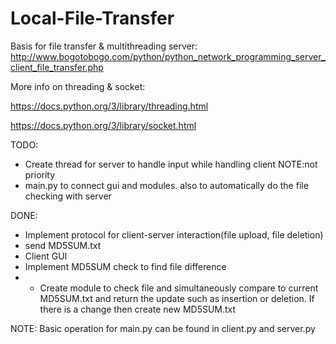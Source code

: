 # Local-File-Transfer 

Basis for file transfer & multithreading server:
http://www.bogotobogo.com/python/python_network_programming_server_client_file_transfer.php

More info on threading & socket: 

https://docs.python.org/3/library/threading.html 

https://docs.python.org/3/library/socket.html

TODO:
- Create thread for server to handle input while handling client NOTE:not priority
- main.py to connect gui and modules. also to automatically do the file checking with server

DONE:
- Implement protocol for client-server interaction(file upload, file deletion)
- send MD5SUM.txt
- Client GUI
- Implement MD5SUM check to find file difference
- - Create module to check file and simultaneously compare to current MD5SUM.txt and return the update such as insertion or deletion. If there is a change then create new MD5SUM.txt 

NOTE: Basic operation for main.py can be found in client.py and server.py
